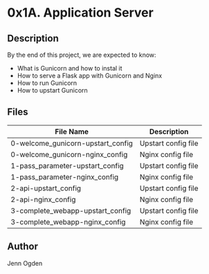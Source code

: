 # 0x1A. Application Server
## Description
By the end of this project, we are expected to know:
* What is Gunicorn and how to instal it
* How to serve a Flask app with Gunicorn and Nginx
* How to run Gunicorn
* How to upstart Gunicorn

## Files
| File Name | Description |
| --------- | ----------- |
| 0-welcome_gunicorn-upstart_config | Upstart config file |
| 0-welcome_gunicorn-nginx_config | Nginx config file |
| 1-pass_parameter-upstart_config | Upstart config file |
| 1-pass_parameter-nginx_config | Nginx config file |
| 2-api-upstart_config | Upstart config file |
| 2-api-nginx_config | Nginx config file |
| 3-complete_webapp-upstart_config | Upstart config file |
| 3-complete_webapp-nginx_config | Nginx config file |

## Author
Jenn Ogden